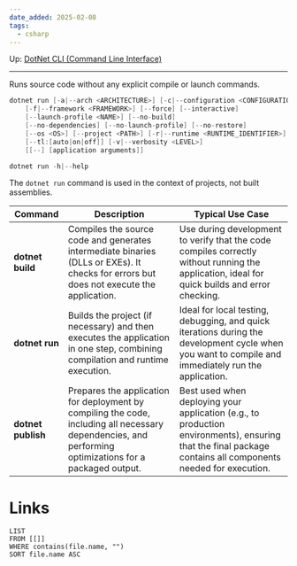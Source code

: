 ```yaml
---
date_added: 2025-02-08
tags:
  - csharp
---
```

Up: [DotNet CLI (Command Line Interface)](DotNet%20CLI%20(Command%20Line%20Interface).md)
___
 Runs source code without any explicit compile or launch commands.
```cs
dotnet run [-a|--arch <ARCHITECTURE>] [-c|--configuration <CONFIGURATION>]
    [-f|--framework <FRAMEWORK>] [--force] [--interactive]
    [--launch-profile <NAME>] [--no-build]
    [--no-dependencies] [--no-launch-profile] [--no-restore]
    [--os <OS>] [--project <PATH>] [-r|--runtime <RUNTIME_IDENTIFIER>]
    [--tl:[auto|on|off]] [-v|--verbosity <LEVEL>]
    [[--] [application arguments]]

dotnet run -h|--help
```

The `dotnet run` command is used in the context of projects, not built assemblies.

| Command            | Description                                                                                                                                              | Typical Use Case                                                                                                                                            |
| ------------------ | -------------------------------------------------------------------------------------------------------------------------------------------------------- | ----------------------------------------------------------------------------------------------------------------------------------------------------------- |
| **dotnet build**   | Compiles the source code and generates intermediate binaries (DLLs or EXEs). It checks for errors but does not execute the application.                  | Use during development to verify that the code compiles correctly without running the application, ideal for quick builds and error checking.               |
| **dotnet run**     | Builds the project (if necessary) and then executes the application in one step, combining compilation and runtime execution.                            | Ideal for local testing, debugging, and quick iterations during the development cycle when you want to compile and immediately run the application.         |
| **dotnet publish** | Prepares the application for deployment by compiling the code, including all necessary dependencies, and performing optimizations for a packaged output. | Best used when deploying your application (e.g., to production environments), ensuring that the final package contains all components needed for execution. |
# Links
```dataview
LIST
FROM [[]]
WHERE contains(file.name, "")
SORT file.name ASC
```
